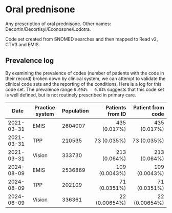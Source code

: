 # Oral prednisone

Any prescription of oral prednisone. Other names: Decortin/Decortisyl/Econosone/Lodotra.

Code set created from SNOMED searches and then mapped to Read v2, CTV3 and EMIS.

## Prevalence log

By examining the prevalence of codes (number of patients with the code in their record) broken down by clinical system, we can attempt to validate the clinical code sets and the reporting of the conditions. Here is a log for this code set. The prevalence range `0.004% - 0.04%` suggests that this code set is well defined, but is not routinely prescribed in primary care.

| Date       | Practice system | Population | Patients from ID | Patient from code |
| ---------- | --------------- | ---------- | ---------------: | ----------------: |
| 2021-03-31 | EMIS            | 2604007    |     435 (0.017%) |      435 (0.017%) |
| 2021-03-31 | TPP             | 210535     |      73 (0.035%) |       73 (0.035%) |
| 2021-03-31 | Vision          | 333730     |     213 (0.064%) |      213 (0.064%) |
| 2024-08-09 | EMIS            | 2536869    |    109 (0.0043%) |     109 (0.0043%) |
| 2024-08-09 | TPP             | 202109     |     71 (0.0351%) |      71 (0.0351%) |
| 2024-08-09 | Vision          | 336361     |    22 (0.00654%) |     22 (0.00654%) |
